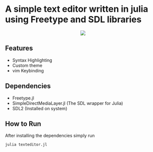 


# A simple text editor written in julia using Freetype and SDL libraries

<p align="center">
  <picture>
    <img src="https://raw.githubusercontent.com/javad-pixel/texteditor/master/assets/windowcast-1.gif"/>
  </picture>
</p>

## Features
- Syntax Highlighting
- Custom theme
- vim Keybinding
  
## Dependencies
- Freetype.jl
- SimpleDirectMediaLayer.jl (The SDL wrapper for Julia)
- SDL2 (Installed on system)

## How to Run
After installing the dependencies simply run
```sh
julia texteditor.jl
```
